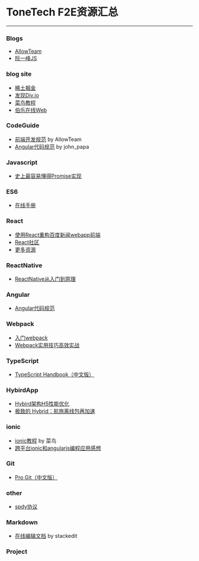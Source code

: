 # ToneTech F2E资源汇总
***

### Blogs
* [AllowTeam](http://www.alloyteam.com/)
* [阮一峰JS](http://www.ruanyifeng.com/blog/javascript/)


### blog site
* [稀土掘金](http://gold.xitu.io/#/explore)
* [发现Div.io](http://div.io/digg)
* [菜鸟教程](http://www.runoob.com/)
* [伯乐在线Web](http://web.jobbole.com/)

### CodeGuide
- [前端开发规范](http://alloyteam.github.io/CodeGuide/) by AllowTeam
- [Angular代码规范](http://www.reqianduan.com/1722.html) by john_papa

### Javascript
- [史上最容易懂得Promise实现](https://zhuanlan.zhihu.com/p/21834559)

### ES6
- [在线手册](http://qiutc.me/post/es6-cheatsheet.html)

### React

- [使用React重构百度新闻webapp前端
](http://wangfupeng.coding.me/share/2016/08/06/restruct-bdnews-webapp-by-react.html)
- [React社区](http://react-china.org/)
- [更多资源](https://github.com/OceanTone/react-native-guide)

### ReactNative
- [ReactNative从入门到原理](http://www.jianshu.com/p/978c4bd3a759)

### Angular
* [Angular代码规范](http://www.reqianduan.com/1722.html)

### Webpack
- [入门webpack](https://segmentfault.com/a/1190000006178770)
- [Webpack实用技巧高效实战](http://mp.weixin.qq.com/s?__biz=MzI1NjEwMTM4OA==&mid=2651231994&idx=1&sn=17a344ef74809ddd7e8e5b13b00c5652&scene=23&srcid=0802qP0u1RZIHO8nOKCLC4Pp#rd)

### TypeScript
- [TypeScript Handbook（中文版）](https://www.gitbook.com/book/zhongsp/typescript-handbook/details)

### HybirdApp
- [Hybird架构H5性能优化](http://trock.lofter.com/post/117023_e8e175)
- [极致的 Hybrid：航旅离线包再加速](https://yq.aliyun.com/articles/2939?spm=5176.8067842.tagmain.20.BbWgKK#)

### ionic
- [ionic教程](http://www.runoob.com/ionic/ionic-tutorial.html) by 菜鸟
- [跨平台ionic和angularjs编程应用感想](https://yq.aliyun.com/articles/26241)

### Git
* [Pro Git（中文版）](http://git.oschina.net/progit/)

### other
- [spdy协议](http://www.open-open.com/news/view/1830e9a)

### Markdown

- [在线编辑文档](https://stackedit.io/editor) by stackedit

### Project
